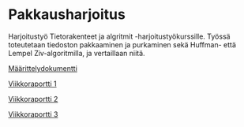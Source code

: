 # Pakkausharjoitus

Harjoitustyö Tietorakenteet ja algritmit -harjoitustyökurssille. Työssä toteutetaan tiedoston pakkaaminen ja purkaminen sekä Huffman- että Lempel Ziv-algoritmilla, ja vertaillaan niitä.

[Määrittelydokumentti](https://github.com/Yogho358/pakkausharjoitus/blob/main/documents/maarittely.md)

[Viikkoraportti 1](https://github.com/Yogho358/pakkausharjoitus/blob/main/documents/Viikkoraportti%201.md)

[Viikkoraportti 2](https://github.com/Yogho358/pakkausharjoitus/blob/main/documents/Viikkoraportti%202.md)

[Viikkoraportti 3](https://github.com/Yogho358/pakkausharjoitus/blob/main/documents/Viikkoraportti%203.md)
